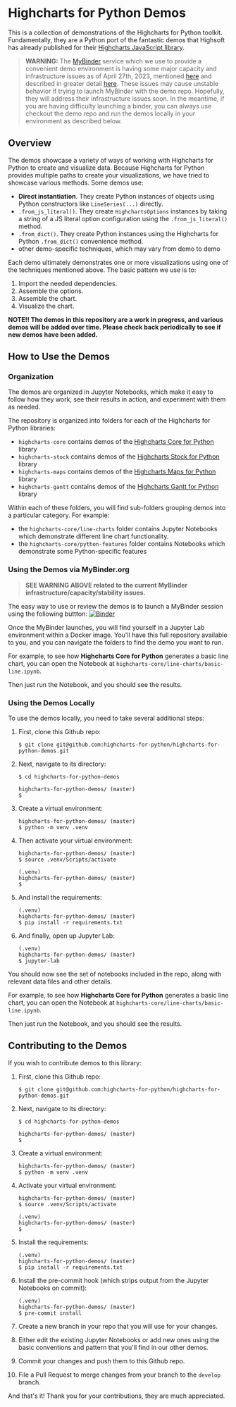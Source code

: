 # Highcharts for Python Demos
This is a collection of demonstrations of the Highcharts for Python toolkit. Fundamentally, they are a Python port of the fantastic demos that Highsoft has already published for their [Highcharts JavaScript library](https://www.highcharts.com/demo).

> **WARNING:** The [MyBinder](https://mybinder.org) service which we use to provide a convenient demo environment is having some major capacity and infrastructure issues as of April 27th, 2023, mentioned [here](https://discourse.jupyter.org/t/mybinder-org-reducing-capacity-unstable/19163) and described in greater detail [here](https://blog.jupyter.org/mybinder-org-reducing-capacity-c93ccfc6413f). These issues may cause unstable behavior if trying to launch MyBinder with the demo repo. Hopefully, they will address their infrastructure issues soon. In the meantime, if you are having difficulty launching a binder, you can always use checkout the demo repo and run the demos locally in your environment as described below.

## Overview

The demos showcase a variety of ways of working with Highcharts for Python to create and visualize data. Because Highcharts for Python provides multiple paths to create your visualizations, we have tried to showcase various methods. Some demos use:

  * **Direct instantiation**. They create Python instances of objects using Python constructors like ``LineSeries(...)`` directly.
  * ``.from_js_literal()``. They create ``HighchartsOptions`` instances by taking a string of a JS literal option configuration using the ``.from_js_literal()`` method.
  * ``.from_dict()``. They create Python instances using the Highcharts for Python ``.from_dict()`` convenience method.
  * other demo-specific techniques, which may vary from demo to demo

Each demo ultimately demonstrates one or more visualizations using one of the techniques mentioned above. The basic pattern we use is to:

  1. Import the needed dependencies.
  2. Assemble the options.
  3. Assemble the chart.
  4. Visualize the chart.

**NOTE!! The demos in this repository are a work in progress, and various demos will be added over time. Please check back periodically to see if new demos have been added.**

## How to Use the Demos

### Organization
The demos are organized in Jupyter Notebooks, which make it easy to follow how they work, see their results in action, and experiment with them as needed.

The repository is organized into folders for each of the Highcharts for Python libraries:

  * ``highcharts-core`` contains demos of the [Highcharts Core for Python](https://core-docs.highchartspython.com) library
  * ``highcharts-stock`` contains demos of the [Highcharts Stock for Python](https://stock-docs.highchartspython.com) library
  * ``highcharts-maps`` contains demos of the [Highcharts Maps for Python](https://maps-docs.highchartspython.com) library
  * ``highcharts-gantt`` contains demos of the [Highcharts Gantt for Python](https://gantt-docs.highchartspython.com) library

Within each of these folders, you will find sub-folders grouping demos into a particular category. For example:

  * the ``highcharts-core/line-charts`` folder contains Jupyter Notebooks which demonstrate different line chart functionality. 
  * the ``highcharts-core/python-features`` folder contains Notebooks which demonstrate some Python-specific features

### Using the Demos via MyBinder.org

> **SEE WARNING ABOVE related to the current MyBinder infrastructure/capacity/stability issues.**

The easy way to use or review the demos is to launch a MyBinder session using the following buttton: [![Binder](https://mybinder.org/badge_logo.svg)](https://mybinder.org/v2/gh/highcharts-for-python/highcharts-for-python-demos/HEAD)

Once the MyBinder launches, you will find yourself in a Jupyter Lab environment within a Docker image. You'll have this full repository available to you, and you can navigate the folders to find the demo you want to run. 

For example, to see how **Highcharts Core for Python** generates a basic line chart, you can open the Notebook at ``highcharts-core/line-charts/basic-line.ipynb``.

Then just run the Notebook, and you should see the results.

### Using the Demos Locally
To use the demos locally, you need to take several additional steps:

1. First, clone this Github repo:

    ```
    $ git clone git@github.com:highcharts-for-python/highcharts-for-python-demos.git
    ```

2. Next, navigate to its directory:

    ```
    $ cd highcharts-for-python-demos

    highcharts-for-python-demos/ (master)
    $
    ````

3. Create a virtual environment:

    ```
    highcharts-for-python-demos/ (master)
    $ python -m venv .venv
    ```

4. Then activate your virtual environment:

    ```
    highcharts-for-python-demos/ (master)
    $ source .venv/Scripts/activate

    (.venv)
    highcharts-for-python-demos/ (master)
    $
    ```

5. And install the requirements:

    ```
    (.venv)
    highcharts-for-python-demos/ (master)
    $ pip install -r requirements.txt
    ```

6. And finally, open up Jupyter Lab:

    ```
    (.venv)
    highcharts-for-python-demos/ (master)
    $ jupyter-lab
    ```

You should now see the set of notebooks included in the repo, along with relevant data files and other details.

For example, to see how **Highcharts Core for Python** generates a basic line chart, you can open the Notebook at ``highcharts-core/line-charts/basic-line.ipynb``.

Then just run the Notebook, and you should see the results.

## Contributing to the Demos

If you wish to contribute demos to this library:

1. First, clone this Github repo:

    ```
    $ git clone git@github.com:highcharts-for-python/highcharts-for-python-demos.git
    ```

2. Next, navigate to its directory:

    ```
    $ cd highcharts-for-python-demos

    highcharts-for-python-demos/ (master)
    $
    ````

3. Create a virtual environment:

    ```
    highcharts-for-python-demos/ (master)
    $ python -m venv .venv
    ```

4. Activate your virtual environment:

    ```
    highcharts-for-python-demos/ (master)
    $ source .venv/Scripts/activate

    (.venv)
    highcharts-for-python-demos/ (master)
    $
    ```

5. Install the requirements:

    ```
    (.venv)
    highcharts-for-python-demos/ (master)
    $ pip install -r requirements.txt
    ```

6. Install the pre-commit hook (which strips output from the Jupyter Notebooks on commit):

    ```
    (.venv)
    highcharts-for-python-demos/ (master)
    $ pre-commit install
    ```

7. Create a new branch in your repo that you will use for your changes.

8. Either edit the existing Jupyter Notebooks or add new ones using the basic conventions and pattern that you'll find in our other demos.

9. Commit your changes and push them to this Github repo.

10. File a Pull Request to merge changes from your branch to the ``develop`` branch.

And that's it! Thank you for your contributions, they are much appreciated.